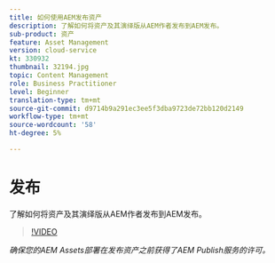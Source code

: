 ```yaml
---
title: 如何使用AEM发布资产
description: 了解如何将资产及其演绎版从AEM作者发布到AEM发布。
sub-product: 资产
feature: Asset Management
version: cloud-service
kt: 330932
thumbnail: 32194.jpg
topic: Content Management
role: Business Practitioner
level: Beginner
translation-type: tm+mt
source-git-commit: d9714b9a291ec3ee5f3dba9723de72bb120d2149
workflow-type: tm+mt
source-wordcount: '58'
ht-degree: 5%

---
```



# 发布

了解如何将资产及其演绎版从AEM作者发布到AEM发布。

>[!VIDEO](https://video.tv.adobe.com/v/330932/?quality=12&learn=on&hidetitle=true)

_确保您的AEM Assets部署在发布资产之前获得了AEM Publish服务的许可。_